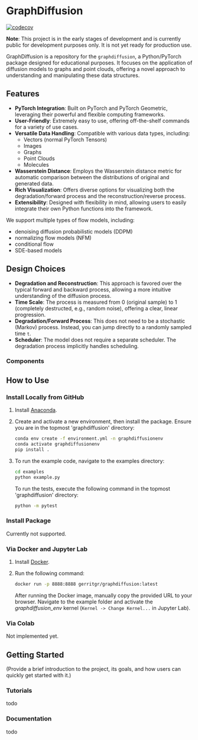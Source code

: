 # GraphDiffusion
[![codecov](https://codecov.io/gh/gerritgr/GraphDiffusion/graph/badge.svg?token=O1FXPKS2ZI)](https://codecov.io/gh/gerritgr/GraphDiffusion)

**Note**: This project is in the early stages of development and is currently public for development purposes only. It is not yet ready for production use.

GraphDiffusion is a repository for the `graphdiffusion`, a Python/PyTorch package designed for educational purposes. It focuses on the application of diffusion models to graphs and point clouds, offering a novel approach to understanding and manipulating these data structures.

## Features

- **PyTorch Integration**: Built on PyTorch and PyTorch Geometric, leveraging their powerful and flexible computing frameworks.
- **User-Friendly**: Extremely easy to use, offering off-the-shelf commands for a variety of use cases.
- **Versatile Data Handling**: Compatible with various data types, including:
    - Vectors (normal PyTorch Tensors)
    - Images
    - Graphs
    - Point Clouds
    - Molecules
- **Wasserstein Distance**: Employs the Wasserstein distance metric for automatic comparison between the distributions of original and generated data.
- **Rich Visualization**: Offers diverse options for visualizing both the degradation/forward process and the reconstruction/reverse process.
- **Extensibility**: Designed with flexibility in mind, allowing users to easily integrate their own Python functions into the framework.

We support multiple types of flow models, including:
- denoising diffusion probabilistic models (DDPM)
- normalizing flow models (NFM)
- conditional flow
- SDE-based models



## Design Choices

- **Degradation and Reconstruction**: This approach is favored over the typical forward and backward process, allowing a more intuitive understanding of the diffusion process.
- **Time Scale**: The process is measured from 0 (original sample) to 1 (completely destructed, e.g., random noise), offering a clear, linear progression.
- **Degradation/Forward Process**: This does not need to be a stochastic (Markov) process. Instead, you can jump directly to a randomly sampled time `t`.
- **Scheduler**: The model does not require a separate scheduler. The degradation process implicitly handles scheduling.

### Components

## How to Use

### Install Locally from GitHub

1. Install [Anaconda](https://www.anaconda.com/products/individual).
2. Create and activate a new environment, then install the package. Ensure you are in the topmost 'graphdiffusion' directory:

    ```bash
    conda env create -f environment.yml -n graphdiffusionenv
    conda activate graphdiffusionenv 
    pip install .
    ```

3. To run the example code, navigate to the examples directory:

    ```bash
    cd examples
    python example.py
    ```

   To run the tests, execute the following command in the topmost 'graphdiffusion' directory:

    ```bash
    python -m pytest
    ```

### Install Package

Currently not supported.

### Via Docker and Jupyter Lab

1. Install [Docker](https://docs.docker.com/get-docker/).
2. Run the following command:

    ```bash
    docker run -p 8888:8888 gerritgr/graphdiffusion:latest
    ```

   After running the Docker image, manually copy the provided URL to your browser. Navigate to the example folder and activate the _graphdiffusion_env_ kernel (`Kernel -> Change Kernel...` in Jupyter Lab).

### Via Colab
Not implemented yet. 


## Getting Started

(Provide a brief introduction to the project, its goals, and how users can quickly get started with it.)

### Tutorials

todo

### Documentation

todo

